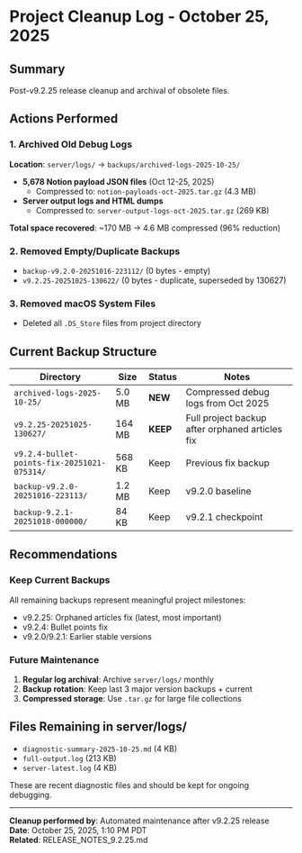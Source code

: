 # Project Cleanup Log - October 25, 2025

## Summary
Post-v9.2.25 release cleanup and archival of obsolete files.

## Actions Performed

### 1. Archived Old Debug Logs
**Location**: `server/logs/` → `backups/archived-logs-2025-10-25/`

- **5,678 Notion payload JSON files** (Oct 12-25, 2025)
  - Compressed to: `notion-payloads-oct-2025.tar.gz` (4.3 MB)
- **Server output logs and HTML dumps**
  - Compressed to: `server-output-logs-oct-2025.tar.gz` (269 KB)
  
**Total space recovered**: ~170 MB → 4.6 MB compressed (96% reduction)

### 2. Removed Empty/Duplicate Backups
- `backup-v9.2.0-20251016-223112/` (0 bytes - empty)
- `v9.2.25-20251025-130622/` (0 bytes - duplicate, superseded by 130627)

### 3. Removed macOS System Files
- Deleted all `.DS_Store` files from project directory

## Current Backup Structure

| Directory | Size | Status | Notes |
|-----------|------|--------|-------|
| `archived-logs-2025-10-25/` | 5.0 MB | **NEW** | Compressed debug logs from Oct 2025 |
| `v9.2.25-20251025-130627/` | 164 MB | **KEEP** | Full project backup after orphaned articles fix |
| `v9.2.4-bullet-points-fix-20251021-075314/` | 568 KB | Keep | Previous fix backup |
| `backup-v9.2.0-20251016-223113/` | 1.2 MB | Keep | v9.2.0 baseline |
| `backup-9.2.1-20251018-000000/` | 84 KB | Keep | v9.2.1 checkpoint |

## Recommendations

### Keep Current Backups
All remaining backups represent meaningful project milestones:
- v9.2.25: Orphaned articles fix (latest, most important)
- v9.2.4: Bullet points fix
- v9.2.0/9.2.1: Earlier stable versions

### Future Maintenance
1. **Regular log archival**: Archive `server/logs/` monthly
2. **Backup rotation**: Keep last 3 major version backups + current
3. **Compressed storage**: Use `.tar.gz` for large file collections

## Files Remaining in server/logs/
- `diagnostic-summary-2025-10-25.md` (4 KB)
- `full-output.log` (213 KB)
- `server-latest.log` (4 KB)

These are recent diagnostic files and should be kept for ongoing debugging.

---
**Cleanup performed by**: Automated maintenance after v9.2.25 release  
**Date**: October 25, 2025, 1:10 PM PDT  
**Related**: RELEASE_NOTES_9.2.25.md
